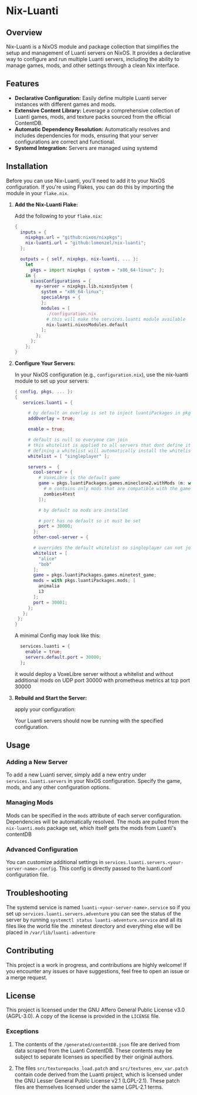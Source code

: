 # Nix-Luanti

## Overview

Nix-Luanti is a NixOS module and package collection that simplifies the setup and management of Luanti servers on NixOS. It provides a declarative way to configure and run multiple Luanti servers, including the ability to manage games, mods, and other settings through a clean Nix interface.

## Features

- **Declarative Configuration:** Easily define multiple Luanti server instances with different games and mods.
- **Extensive Content Library:** Leverage a comprehensive collection of Luanti games, mods, and texture packs sourced from the official ContentDB.
- **Automatic Dependency Resolution:** Automatically resolves and includes dependencies for mods, ensuring that your server configurations are correct and functional.
- **Systemd Integration:** Servers are managed using systemd

## Installation

Before you can use Nix-Luanti, you'll need to add it to your NixOS configuration. If you're using Flakes, you can do this by importing the module in your `flake.nix`.

1. **Add the Nix-Luanti Flake:**

   Add the following to your `flake.nix`:

   ```nix
   {
     inputs = {
       nixpkgs.url = "github:nixos/nixpkgs";
       nix-luanti.url = "github:lomenzel/nix-luanti";
     };

     outputs = { self, nixpkgs, nix-luanti, ... }:
       let
         pkgs = import nixpkgs { system = "x86_64-linux"; };
       in {
         nixosConfigurations = {
           my-server = nixpkgs.lib.nixosSystem {
             system = "x86_64-linux";
             specialArgs = {
             };
             modules = [
               ./configuration.nix
               # this will make the services.luanti module available
               nix-luanti.nixosModules.default
             ];
           };
         };
       };
   }
   ```

2. **Configure Your Servers:**

   In your NixOS configuration (e.g., `configuration.nix`), use the nix-luanti module to set up your servers:

   ```nix
   { config, pkgs, ... }:
   {
      services.luanti = {

        # by default an overlay is set to inject luantiPackages in pkgs. if you set it to false, you need to bring your own games and mods for luanti
        addOverlay = true;

        enable = true;

        # default is null so everyone can join
        # this whitelist is applied to all servers that dont define its own
        # defining a whitelist will automatically install the whitelist mod and overwrite its whitelist.txt file
        whitelist = [ "singleplayer" ];

        servers =  {
          cool-server = {
            # VoxeLibre is the default game
            game = pkgs.luantiPackages.games.mineclone2.withMods (m: with m; [
              # m contains only mods that are compatible with the game
              zombies4test
            ]);

            # by default no mods are installed

            # port has no default so it must be set
            port = 30000;
          };
          other-cool-server = {

          # overrides the default whitelist so singleplayer can not join the game
          whitelist = [
            "alice"
            "bob"
          ];
          game = pkgs.luantiPackages.games.minetest_game;
          mods = with pkgs.luantiPackages.mods; [
            animalia
            i3
          ];
          port = 30001;
        };
      };
    };
   }
   ```

   A minimal Config may look like this:

   ```nix
     services.luanti = {
       enable = true;
       servers.default.port = 30000;
     };

   ```

   it would deploy a VoxeLibre server without a whitelist and without additional mods on UDP port 30000 with prometheus metrics at tcp port 30000

3. **Rebuild and Start the Server:**

   apply your configuration:

   Your Luanti servers should now be running with the specified configuration.

## Usage

### Adding a New Server

To add a new Luanti server, simply add a new entry under `services.luanti.servers` in your NixOS configuration. Specify the game, mods, and any other configuration options.

### Managing Mods

Mods can be specified in the `mods` attribute of each server configuration. Dependencies will be automatically resolved. The mods are pulled from the `nix-luanti.mods` package set, which itself gets the mods from Luanti's contentDB

### Advanced Configuration

You can customize additional settings in `services.luanti.servers.<your-server-name>.config`. This config is directly passed to the luanti.conf configuration file.

## Troubleshooting

The systemd service is named `luanti-<your-server-name>.service` so if you set up `services.luanti.servers.adventure` you can see the status of the server by running `systemctl status luanti-adventure.service` and all its files like the world file the .minetest directory and everything else will be placed in `/var/lib/luanti-adventure`

## Contributing

This project is a work in progress, and contributions are highly welcome! If you encounter any issues or have suggestions, feel free to open an issue or a merge request.

## License

This project is licensed under the GNU Affero General Public License v3.0 (AGPL-3.0). A copy of the license is provided in the `LICENSE` file.

### Exceptions

1. The contents of the `/generated/contentDB.json` file are derived from data scraped from the Luanti ContentDB. These contents may be subject to separate licenses as specified by their original authors.

2. The files `src/texturepacks_load.patch` and `src/textures_env_var.patch` contain code derived from the Luanti project, which is licensed under the GNU Lesser General Public License v2.1 (LGPL-2.1). These patch files are themselves licensed under the same LGPL-2.1 terms.

